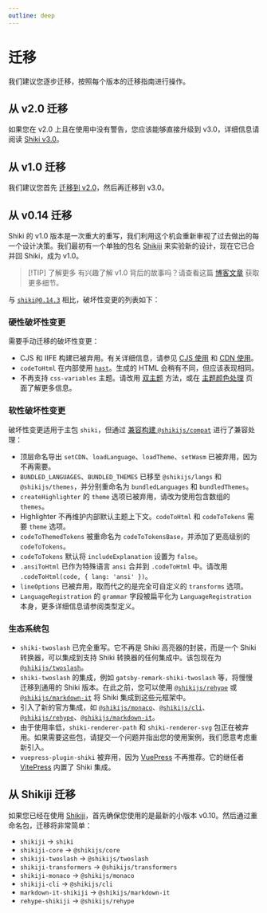 ```yaml
---
outline: deep
---
```


# 迁移

我们建议您逐步迁移，按照每个版本的迁移指南进行操作。

## 从 v2.0 迁移

如果您在 v2.0 上且在使用中没有警告，您应该能够直接升级到 v3.0，详细信息请阅读 [Shiki v3.0](/blog/v3)。

## 从 v1.0 迁移

我们建议您首先 [迁移到 v2.0](/blog/v2)，然后再迁移到 v3.0。

## 从 v0.14 迁移

Shiki 的 v1.0 版本是一次重大的重写，我们利用这个机会重新审视了过去做出的每一个设计决策。我们最初有一个单独的包名 [Shikiji](https://github.com/antfu/shikiji) 来实验新的设计，现在它已合并回 Shiki，成为 v1.0。

> [!TIP] 了解更多
> 有兴趣了解 v1.0 背后的故事吗？请查看这篇 [博客文章](https://nuxt.com/blog/shiki-v1) 获取更多细节。

与 [`shiki@0.14.3`](https://github.com/shikijs/shiki/releases/tag/v0.14.3) 相比，破坏性变更的列表如下：

### 硬性破坏性变更

需要手动迁移的破坏性变更：

- CJS 和 IIFE 构建已被弃用。有关详细信息，请参见 [CJS 使用](/guide/install#cjs-usage) 和 [CDN 使用](/guide/install#cdn-usage)。
- `codeToHtml` 在内部使用 [`hast`](https://github.com/syntax-tree/hast)。生成的 HTML 会稍有不同，但应该表现相同。
- 不再支持 `css-variables` 主题。请改用 [双主题](/guide/dual-themes) 方法，或在 [主题颜色处理](/guide/theme-colors) 页面了解更多信息。

### 软性破坏性变更

破坏性变更适用于主包 `shiki`，但通过 [兼容构建 `@shikijs/compat`](/guide/compat#compatibility-build) 进行了兼容处理：

- 顶层命名导出 `setCDN`、`loadLanguage`、`loadTheme`、`setWasm` 已被弃用，因为不再需要。
- `BUNDLED_LANGUAGES`、`BUNDLED_THEMES` 已移至 `@shikijs/langs` 和 `@shikijs/themes`，并分别重命名为 `bundledLanguages` 和 `bundledThemes`。
- `createHighlighter` 的 `theme` 选项已被弃用，请改为使用包含数组的 `themes`。
- Highlighter 不再维护内部默认主题上下文。`codeToHtml` 和 `codeToTokens` 需要 `theme` 选项。
- `codeToThemedTokens` 被重命名为 `codeToTokensBase`，并添加了更高级别的 `codeToTokens`。
- `codeToTokens` 默认将 `includeExplanation` 设置为 `false`。
- `.ansiToHtml` 已作为特殊语言 `ansi` 合并到 `.codeToHtml` 中。请改用 `.codeToHtml(code, { lang: 'ansi' })`。
- `lineOptions` 已被弃用，取而代之的是完全可自定义的 `transforms` 选项。
- `LanguageRegistration` 的 `grammar` 字段被扁平化为 `LanguageRegistration` 本身，更多详细信息请参阅类型定义。

### 生态系统包

- `shiki-twoslash` 已完全重写。它不再是 Shiki 高亮器的封装，而是一个 Shiki 转换器，可以集成到支持 Shiki 转换器的任何集成中。该包现在为 [`@shikijs/twoslash`](/packages/twoslash)。
- `shiki-twoslash` 的集成，例如 `gatsby-remark-shiki-twoslash` 等，将慢慢迁移到通用的 Shiki 版本。在此之前，您可以使用 [`@shikijs/rehype`](/packages/rehype) 或 [`@shikijs/markdown-it`](/packages/markdown-it) 将 Shiki 集成到这些元框架中。
- 引入了新的官方集成，如 [`@shikijs/monaco`](/packages/monaco)、[`@shikijs/cli`](/packages/cli)、[`@shikijs/rehype`](/packages/rehype)、[`@shikijs/markdown-it`](/packages/markdown-it)。
- 由于使用率低，`shiki-renderer-path` 和 `shiki-renderer-svg` 包正在被弃用。如果需要这些包，请提交一个问题并指出您的使用案例，我们愿意考虑重新引入。
- `vuepress-plugin-shiki` 被弃用，因为 [VuePress](https://github.com/vuejs/vuepress#status) 不再推荐。它的继任者 [VitePress](https://vitepress.zhcndoc.com/) 内置了 Shiki 集成。

## 从 Shikiji 迁移

如果您已经在使用 [Shikiji](https://github.com/antfu/shikiji)，首先确保您使用的是最新的小版本 v0.10。然后通过重命名包，迁移将非常简单：

- `shikiji` -> `shiki`
- `shikiji-core` -> `@shikijs/core`
- `shikiji-twoslash` -> `@shikijs/twoslash`
- `shikiji-transformers` -> `@shikijs/transformers`
- `shikiji-monaco` -> `@shikijs/monaco`
- `shikiji-cli` -> `@shikijs/cli`
- `markdown-it-shikiji` -> `@shikijs/markdown-it`
- `rehype-shikiji` -> `@shikijs/rehype`
